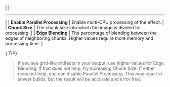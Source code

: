 |   | <hr> |
| **Enable Parallel Processing** | Enable multi-CPU processing of the effect.                                                                                 |
| **Chunk Size**                 | The chunk size into which the image is divided for processing.                                                             |
| **Edge Blending**              | The percentage of blending between the edges of neighboring chunks. Higher values require more memory and processing time. |

{.TIP} 
> If you see grid-like artifacts in your output, use higher values for Edge Blending. If that does not help, try increasing Chunk Size. If either does not help, you can disable Parallel Processing. This may result in slower builds, but the result will be accurate and error free.